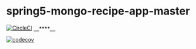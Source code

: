 # spring5-mongo-recipe-app-master
[![CircleCI](https://circleci.com/gh/OptimusPrimeM/spring5-mongo-recipe-app-master.svg?style=svg)](https://circleci.com/gh/OptimusPrimeM/spring5-mongo-recipe-app-master)
 _**`__****__`**_
 
 

[![codecov](https://codecov.io/gh/OptimusPrimeM/spring5-mongo-recipe-app-master/branch/master/graph/badge.svg)](https://codecov.io/gh/OptimusPrimeM/spring5-mongo-recipe-app-master)

